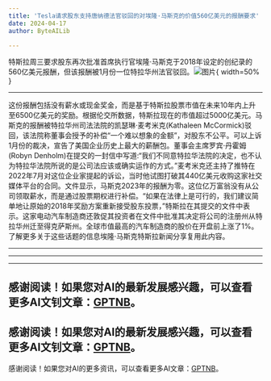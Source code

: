 ```yaml
---
title: 'Tesla请求股东支持唐纳德法官驳回的对埃隆·马斯克的价值560亿美元的报酬要求'
date: 2024-04-17
author: ByteAILib

---
```


特斯拉周三要求股东再次批准首席执行官埃隆·马斯克于2018年设定的创纪录的560亿美元报酬，但该报酬被1月份一位特拉华州法官驳回。![图片](https://i.guim.co.uk/img/media/60db1e841e56752621cd6f437da634bcc8fb3be6/0_65_1960_1176/master/1960.jpg){ width=50% }

---
这份报酬包括没有薪水或现金奖金，而是基于特斯拉股票市值在未来10年内上升至6500亿美元的奖励。根据伦交所数据，特斯拉现在的市值超过5000亿美元。马斯克的报酬被特拉华州司法法院的凯瑟琳·麦考米克(Kathaleen McCormick)驳回，该法院称董事会授予的补偿“一个难以想象的金额”，对股东不公平。可以上诉1月份的裁决，宣告了美国企业历史上最大的薪酬包。董事会主席罗宾·丹霍姆(Robyn Denholm)在提交的一封信中写道:“我们不同意特拉华法院的决定，也不认为特拉华法院所说的是公司法应该或确实运作的方式。”麦考米克还主持了推特在2022年7月对这位企业家提起的诉讼，当时他试图打破其440亿美元收购这家社交媒体平台的合同。文件显示，马斯克2023年的报酬为零。这位亿万富翁没有从公司领取薪水，而是通过股票期权进行补偿。“如果在法律上是可行的，我们建议简单地让原始的2018年奖励方案重新接受股东投票，”特斯拉在其提交的文件中表示。这家电动汽车制造商还敦促其投资者在文件中批准其决定将公司的注册州从特拉华州迁至得克萨斯州。全球市值最高的汽车制造商的股价在开盘前上涨了1%。了解更多关于这些话题的信息埃隆·马斯克特斯拉新闻分享复用此内容。

---
---

---
感谢阅读！如果您对AI的最新发展感兴趣，可以查看更多AI文钊文章：[GPTNB](https://gptnb.com)。
---
感谢阅读！如果您对AI的最新发展感兴趣，可以查看更多AI文钊文章：[GPTNB](https://gptnb.com)。
---
感谢阅读！如果您对AI的更多资讯，可以查看更多AI文章：[GPTNB](https://gptnb.com)。